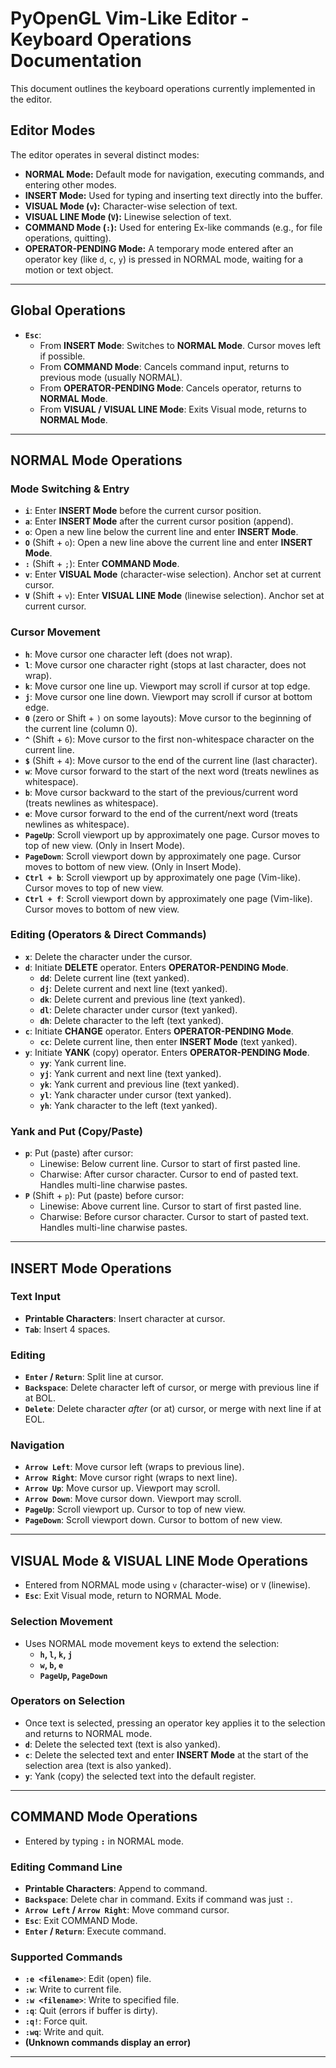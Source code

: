 # PyOpenGL Vim-Like Editor - Keyboard Operations Documentation

This document outlines the keyboard operations currently implemented in the editor.

## Editor Modes

The editor operates in several distinct modes:

*   **NORMAL Mode:** Default mode for navigation, executing commands, and entering other modes.
*   **INSERT Mode:** Used for typing and inserting text directly into the buffer.
*   **VISUAL Mode (`v`):** Character-wise selection of text.
*   **VISUAL LINE Mode (`V`):** Linewise selection of text.
*   **COMMAND Mode (`:`):** Used for entering Ex-like commands (e.g., for file operations, quitting).
*   **OPERATOR-PENDING Mode:** A temporary mode entered after an operator key (like `d`, `c`, `y`) is pressed in NORMAL mode, waiting for a motion or text object.

---

## Global Operations

*   **`Esc`**:
    *   From **INSERT Mode**: Switches to **NORMAL Mode**. Cursor moves left if possible.
    *   From **COMMAND Mode**: Cancels command input, returns to previous mode (usually NORMAL).
    *   From **OPERATOR-PENDING Mode**: Cancels operator, returns to **NORMAL Mode**.
    *   From **VISUAL / VISUAL LINE Mode**: Exits Visual mode, returns to **NORMAL Mode**.

---

## NORMAL Mode Operations

### Mode Switching & Entry

*   **`i`**: Enter **INSERT Mode** before the current cursor position.
*   **`a`**: Enter **INSERT Mode** after the current cursor position (append).
*   **`o`**: Open a new line below the current line and enter **INSERT Mode**.
*   **`O`** (Shift + `o`): Open a new line above the current line and enter **INSERT Mode**.
*   **`:`** (Shift + `;`): Enter **COMMAND Mode**.
*   **`v`**: Enter **VISUAL Mode** (character-wise selection). Anchor set at current cursor.
*   **`V`** (Shift + `v`): Enter **VISUAL LINE Mode** (linewise selection). Anchor set at current cursor.

### Cursor Movement

*   **`h`**: Move cursor one character left (does not wrap).
*   **`l`**: Move cursor one character right (stops at last character, does not wrap).
*   **`k`**: Move cursor one line up. Viewport may scroll if cursor at top edge.
*   **`j`**: Move cursor one line down. Viewport may scroll if cursor at bottom edge.
*   **`0`** (zero or Shift + `)` on some layouts): Move cursor to the beginning of the current line (column 0).
*   **`^`** (Shift + `6`): Move cursor to the first non-whitespace character on the current line.
*   **`$`** (Shift + `4`): Move cursor to the end of the current line (last character).
*   **`w`**: Move cursor forward to the start of the next word (treats newlines as whitespace).
*   **`b`**: Move cursor backward to the start of the previous/current word (treats newlines as whitespace).
*   **`e`**: Move cursor forward to the end of the current/next word (treats newlines as whitespace).
*   **`PageUp`**: Scroll viewport up by approximately one page. Cursor moves to top of new view. (Only in Insert Mode).
*   **`PageDown`**: Scroll viewport down by approximately one page. Cursor moves to bottom of new view. (Only in Insert Mode).
*   **`Ctrl + b`**: Scroll viewport up by approximately one page (Vim-like). Cursor moves to top of new view.
*   **`Ctrl + f`**: Scroll viewport down by approximately one page (Vim-like). Cursor moves to bottom of new view.

### Editing (Operators & Direct Commands)

*   **`x`**: Delete the character under the cursor.
*   **`d`**: Initiate **DELETE** operator. Enters **OPERATOR-PENDING Mode**.
    *   **`dd`**: Delete current line (text yanked).
    *   **`dj`**: Delete current and next line (text yanked).
    *   **`dk`**: Delete current and previous line (text yanked).
    *   **`dl`**: Delete character under cursor (text yanked).
    *   **`dh`**: Delete character to the left (text yanked).
*   **`c`**: Initiate **CHANGE** operator. Enters **OPERATOR-PENDING Mode**.
    *   **`cc`**: Delete current line, then enter **INSERT Mode** (text yanked).
*   **`y`**: Initiate **YANK** (copy) operator. Enters **OPERATOR-PENDING Mode**.
    *   **`yy`**: Yank current line.
    *   **`yj`**: Yank current and next line (text yanked).
    *   **`yk`**: Yank current and previous line (text yanked).
    *   **`yl`**: Yank character under cursor (text yanked).
    *   **`yh`**: Yank character to the left (text yanked).

### Yank and Put (Copy/Paste)

*   **`p`**: Put (paste) after cursor:
    *   Linewise: Below current line. Cursor to start of first pasted line.
    *   Charwise: After cursor character. Cursor to end of pasted text. Handles multi-line charwise pastes.
*   **`P`** (Shift + `p`): Put (paste) before cursor:
    *   Linewise: Above current line. Cursor to start of first pasted line.
    *   Charwise: Before cursor character. Cursor to start of pasted text. Handles multi-line charwise pastes.

---

## INSERT Mode Operations

### Text Input

*   **Printable Characters**: Insert character at cursor.
*   **`Tab`**: Insert 4 spaces.

### Editing

*   **`Enter` / `Return`**: Split line at cursor.
*   **`Backspace`**: Delete character left of cursor, or merge with previous line if at BOL.
*   **`Delete`**: Delete character *after* (or at) cursor, or merge with next line if at EOL.

### Navigation

*   **`Arrow Left`**: Move cursor left (wraps to previous line).
*   **`Arrow Right`**: Move cursor right (wraps to next line).
*   **`Arrow Up`**: Move cursor up. Viewport may scroll.
*   **`Arrow Down`**: Move cursor down. Viewport may scroll.
*   **`PageUp`**: Scroll viewport up. Cursor to top of new view.
*   **`PageDown`**: Scroll viewport down. Cursor to bottom of new view.

---

## VISUAL Mode & VISUAL LINE Mode Operations

*   Entered from NORMAL mode using `v` (character-wise) or `V` (linewise).
*   **`Esc`**: Exit Visual mode, return to NORMAL Mode.

### Selection Movement

*   Uses NORMAL mode movement keys to extend the selection:
    *   **`h`, `l`, `k`, `j`**
    *   **`w`, `b`, `e`**
    *   **`PageUp`, `PageDown`**

### Operators on Selection

*   Once text is selected, pressing an operator key applies it to the selection and returns to NORMAL mode.
*   **`d`**: Delete the selected text (text is also yanked).
*   **`c`**: Delete the selected text and enter **INSERT Mode** at the start of the selection area (text is also yanked).
*   **`y`**: Yank (copy) the selected text into the default register.

---

## COMMAND Mode Operations

*   Entered by typing **`:`** in NORMAL mode.

### Editing Command Line

*   **Printable Characters**: Append to command.
*   **`Backspace`**: Delete char in command. Exits if command was just `:`.
*   **`Arrow Left` / `Arrow Right`**: Move command cursor.
*   **`Esc`**: Exit COMMAND Mode.
*   **`Enter` / `Return`**: Execute command.

### Supported Commands

*   **`:e <filename>`**: Edit (open) file.
*   **`:w`**: Write to current file.
*   **`:w <filename>`**: Write to specified file.
*   **`:q`**: Quit (errors if buffer is dirty).
*   **`:q!`**: Force quit.
*   **`:wq`**: Write and quit.
*   **(Unknown commands display an error)**

---
